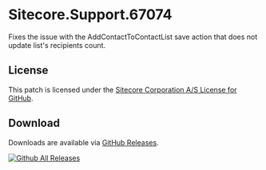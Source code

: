 # Sitecore.Support.67074
Fixes the issue with the AddContactToContactList save action that does not update list's recipients count.

## License  
This patch is licensed under the [Sitecore Corporation A/S License for GitHub](https://github.com/sitecoresupport/Sitecore.Support.67074/blob/master/LICENSE).  

## Download  
Downloads are available via [GitHub Releases](https://github.com/sitecoresupport/Sitecore.Support.67074/releases).  

[![Github All Releases](https://img.shields.io/github/downloads/SitecoreSupport/Sitecore.Support.67074/total.svg)](https://github.com/SitecoreSupport/Sitecore.Support.67074/releases)
